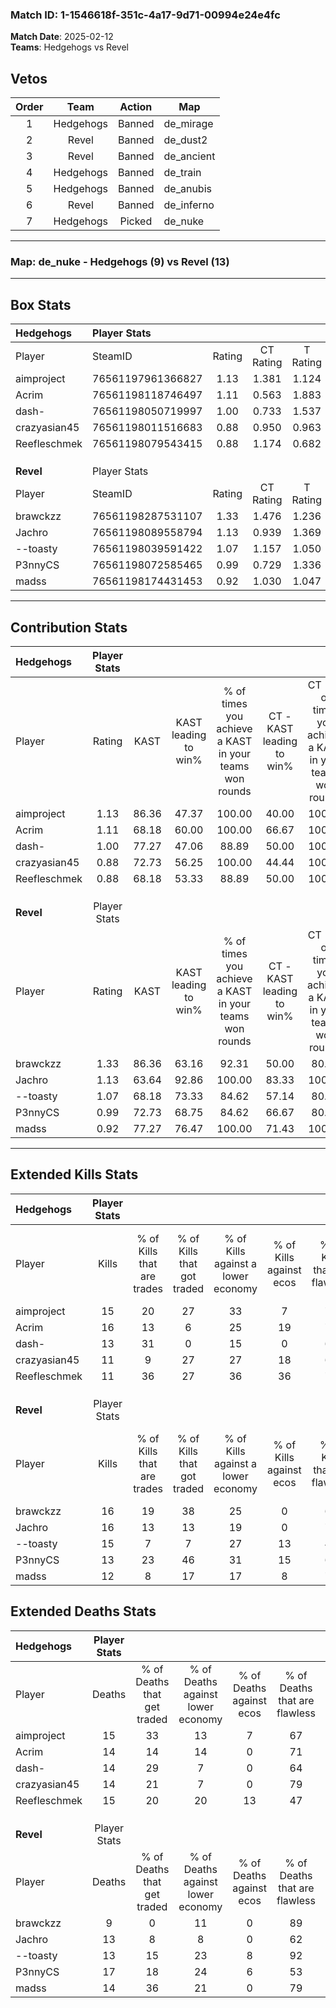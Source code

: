 ### Match ID: 1-1546618f-351c-4a17-9d71-00994e24e4fc  
**Match Date**: 2025-02-12  
**Teams**: Hedgehogs vs Revel  

## Vetos  

| Order | Team | Action | Map |
| :---: | :--: | :----: | --- |
| 1 | Hedgehogs | Banned | de_mirage |
| 2 | Revel | Banned | de_dust2 |
| 3 | Revel | Banned | de_ancient |
| 4 | Hedgehogs | Banned | de_train |
| 5 | Hedgehogs | Banned | de_anubis |
| 6 | Revel | Banned | de_inferno |
| 7 | Hedgehogs | Picked | de_nuke |

---  

### **Map**: de_nuke - Hedgehogs (9) vs Revel (13)  
---  

## Box Stats  

| **Hedgehogs** | Player Stats      |        |           |          |       |      |       |         |        |      |     |
| :- | :- | :-: | :-: | :-: | :-: | :-: | :-: | :-: | :-: | :-: | :-: |
| Player        | SteamID           | Rating | CT Rating | T Rating | KAST  | ADR  | Kills | Assists | Deaths | K/D  | HS% |
| aimproject    | 76561197961366827 |  1.13  |   1.381   |  1.124   | 86.36 | 62.3 |  15   |    3    |   15   | 1.00 | 80  |
| Acrim         | 76561198118746497 |  1.11  |   0.563   |  1.883   | 68.18 | 72.7 |  16   |    7    |   14   | 1.14 | 43  |
| dash-         | 76561198050719997 |  1.00  |   0.733   |  1.537   | 77.27 | 59.6 |  13   |    3    |   14   | 0.93 | 46  |
| crazyasian45  | 76561198011516683 |  0.88  |   0.950   |  0.963   | 72.73 | 56.3 |  11   |    4    |   14   | 0.79 | 63  |
| Reefleschmek  | 76561198079543415 |  0.88  |   1.174   |  0.682   | 68.18 | 69.3 |  11   |    6    |   15   | 0.73 | 54  |
|               |                   |        |           |          |       |      |       |         |        |      |     |
|               |                   |        |           |          |       |      |       |         |        |      |     |
|               |                   |        |           |          |       |      |       |         |        |      |     |
| **Revel**     | Player Stats      |        |           |          |       |      |       |         |        |      |     |
| Player        | SteamID           | Rating | CT Rating | T Rating | KAST  | ADR  | Kills | Assists | Deaths | K/D  | HS% |
| brawckzz      | 76561198287531107 |  1.33  |   1.476   |  1.236   | 86.36 | 68.0 |  16   |    2    |   9    | 1.78 | 37  |
| Jachro        | 76561198089558794 |  1.13  |   0.939   |  1.369   | 63.64 | 85.0 |  16   |    5    |   13   | 1.23 | 56  |
| --toasty      | 76561198039591422 |  1.07  |   1.157   |  1.050   | 68.18 | 73.8 |  15   |    1    |   13   | 1.15 | 60  |
| P3nnyCS       | 76561198072585465 |  0.99  |   0.729   |  1.336   | 72.73 | 84.0 |  13   |    6    |   17   | 0.76 | 53  |
| madss         | 76561198174431453 |  0.92  |   1.030   |  1.047   | 77.27 | 47.2 |  12   |    2    |   14   | 0.86 | 33  |
---  

## Contribution Stats  

| **Hedgehogs** | Player Stats |       |                      |                                                        |                           |                                                             |                          |                                                            |
| :- | :-: | :-: | :-: | :-: | :-: | :-: | :-: | :-: |
| Player        |    Rating    | KAST  | KAST leading to win% | % of times you achieve a KAST in your teams won rounds | CT - KAST leading to win% | CT - % of times you achieve a KAST in your teams won rounds | T - KAST leading to win% | T - % of times you achieve a KAST in your teams won rounds |
| aimproject    |     1.13     | 86.36 |        47.37         |                         100.00                         |           40.00           |                           100.00                            |          55.56           |                           100.00                           |
| Acrim         |     1.11     | 68.18 |        60.00         |                         100.00                         |           66.67           |                           100.00                            |          55.56           |                           100.00                           |
| dash-         |     1.00     | 77.27 |        47.06         |                         88.89                          |           50.00           |                           100.00                            |          44.44           |                           80.00                            |
| crazyasian45  |     0.88     | 72.73 |        56.25         |                         100.00                         |           44.44           |                           100.00                            |          71.43           |                           100.00                           |
| Reefleschmek  |     0.88     | 68.18 |        53.33         |                         88.89                          |           50.00           |                           100.00                            |          57.14           |                           80.00                            |
|               |              |       |                      |                                                        |                           |                                                             |                          |                                                            |
|               |              |       |                      |                                                        |                           |                                                             |                          |                                                            |
|               |              |       |                      |                                                        |                           |                                                             |                          |                                                            |
| **Revel**     | Player Stats |       |                      |                                                        |                           |                                                             |                          |                                                            |
| Player        |    Rating    | KAST  | KAST leading to win% | % of times you achieve a KAST in your teams won rounds | CT - KAST leading to win% | CT - % of times you achieve a KAST in your teams won rounds | T - KAST leading to win% | T - % of times you achieve a KAST in your teams won rounds |
| brawckzz      |     1.33     | 86.36 |        63.16         |                         92.31                          |           50.00           |                            80.00                            |          72.73           |                           100.00                           |
| Jachro        |     1.13     | 63.64 |        92.86         |                         100.00                         |           83.33           |                           100.00                            |          100.00          |                           100.00                           |
| --toasty      |     1.07     | 68.18 |        73.33         |                         84.62                          |           57.14           |                            80.00                            |          87.50           |                           87.50                            |
| P3nnyCS       |     0.99     | 72.73 |        68.75         |                         84.62                          |           66.67           |                            80.00                            |          70.00           |                           87.50                            |
| madss         |     0.92     | 77.27 |        76.47         |                         100.00                         |           71.43           |                           100.00                            |          80.00           |                           100.00                           |
---  

## Extended Kills Stats  

| **Hedgehogs** | Player Stats |                            |                            |                                    |                         |                              |                                 |                                       |                    |           |
| :- | :-: | :-: | :-: | :-: | :-: | :-: | :-: | :-: | :-: | :-: |
| Player        |    Kills     | % of Kills that are trades | % of Kills that got traded | % of Kills against a lower economy | % of Kills against ecos | % of Kills that are flawless | % of Kills that are close duels | % of Kills that are assisted by flash | Pistol Round Kills | AWP Kills |
| aimproject    |      15      |             20             |             27             |                 33                 |            7            |              73              |               13                |                   7                   |         0          |     0     |
| Acrim         |      16      |             13             |             6              |                 25                 |           19            |              75              |               13                |                   0                   |         5          |     0     |
| dash-         |      13      |             31             |             0              |                 15                 |            0            |              62              |                0                |                  15                   |         1          |     0     |
| crazyasian45  |      11      |             9              |             27             |                 27                 |           18            |              64              |                9                |                   9                   |         1          |     0     |
| Reefleschmek  |      11      |             36             |             27             |                 36                 |           36            |              73              |                0                |                   0                   |         3          |     0     |
|               |              |                            |                            |                                    |                         |                              |                                 |                                       |                    |           |
|               |              |                            |                            |                                    |                         |                              |                                 |                                       |                    |           |
|               |              |                            |                            |                                    |                         |                              |                                 |                                       |                    |           |
| **Revel**     | Player Stats |                            |                            |                                    |                         |                              |                                 |                                       |                    |           |
| Player        |    Kills     | % of Kills that are trades | % of Kills that got traded | % of Kills against a lower economy | % of Kills against ecos | % of Kills that are flawless | % of Kills that are close duels | % of Kills that are assisted by flash | Pistol Round Kills | AWP Kills |
| brawckzz      |      16      |             19             |             38             |                 25                 |            0            |              69              |                0                |                   0                   |         2          |     5     |
| Jachro        |      16      |             13             |             13             |                 19                 |            0            |              75              |                6                |                   6                   |         0          |     0     |
| --toasty      |      15      |             7              |             7              |                 27                 |           13            |              47              |                0                |                   0                   |         2          |     0     |
| P3nnyCS       |      13      |             23             |             46             |                 31                 |           15            |              69              |                8                |                   0                   |         1          |     0     |
| madss         |      12      |             8              |             17             |                 17                 |            8            |              75              |                8                |                   0                   |         0          |     0     |
## Extended Deaths Stats  

| **Hedgehogs** | Player Stats |                             |                                   |                          |                               |                            |                           |               |
| :- | :-: | :-: | :-: | :-: | :-: | :-: | :-: | :-: |
| Player        |    Deaths    | % of Deaths that get traded | % of Deaths against lower economy | % of Deaths against ecos | % of Deaths that are flawless | % of Deaths that are close | % of Deaths while blinded | Deaths to AWP |
| aimproject    |      15      |             33              |                13                 |            7             |              67               |             0              |             0             |       0       |
| Acrim         |      14      |             14              |                14                 |            0             |              71               |             7              |             0             |       0       |
| dash-         |      14      |             29              |                 7                 |            0             |              64               |             7              |             0             |       2       |
| crazyasian45  |      14      |             21              |                 7                 |            0             |              79               |             0              |             7             |       3       |
| Reefleschmek  |      15      |             20              |                20                 |            13            |              47               |             7              |             0             |       0       |
|               |              |                             |                                   |                          |                               |                            |                           |               |
|               |              |                             |                                   |                          |                               |                            |                           |               |
|               |              |                             |                                   |                          |                               |                            |                           |               |
| **Revel**     | Player Stats |                             |                                   |                          |                               |                            |                           |               |
| Player        |    Deaths    | % of Deaths that get traded | % of Deaths against lower economy | % of Deaths against ecos | % of Deaths that are flawless | % of Deaths that are close | % of Deaths while blinded | Deaths to AWP |
| brawckzz      |      9       |              0              |                11                 |            0             |              89               |             11             |            11             |       0       |
| Jachro        |      13      |              8              |                 8                 |            0             |              62               |             8              |             8             |       0       |
| --toasty      |      13      |             15              |                23                 |            8             |              92               |             0              |             0             |       0       |
| P3nnyCS       |      17      |             18              |                24                 |            6             |              53               |             12             |             6             |       0       |
| madss         |      14      |             36              |                21                 |            0             |              79               |             7              |             7             |       0       |
